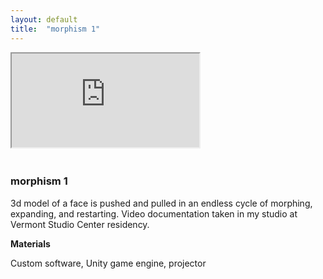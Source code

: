 ```yaml
---
layout: default
title:  "morphism 1"
---
```


<div class="right">
  <div class="row">
    <div class="col-xs-12" style="padding-bottom:20px">
      <!-- 16:9 aspect ratio -->
      <div class="embed-responsive embed-responsive-16by9">
        <iframe class="embed-responsive-item" src="https://player.vimeo.com/video/304935367" webkitallowfullscreen mozallowfullscreen allowfullscreen></iframe>
      </div>
    </div>
  </div>

  <h3 align="left">morphism 1</h3>
  <p>3d model of a face is pushed and pulled in an endless cycle of morphing, expanding, and restarting. Video documentation taken in my studio at Vermont Studio Center residency.</p>
  <b>Materials</b>
  <p>Custom software, Unity game engine, projector</p>
</div>
